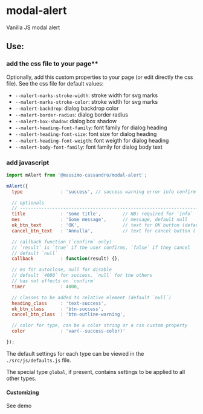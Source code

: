 # modal-alert
Vanilla JS modal alert

## Use:

### add the css file to your page**

Optionally, add this custom properties to your page (or edit directly the css file). See the css file for default values:

* `--malert-marks-stroke-width`: stroke width for svg marks
* `--malert-marks-stroke-color`: stroke width for svg marks
* `--malert-backdrop`: dialog backdrop color
* `--malert-border-radius`: dialog border radius
* `--malert-box-shadow`: dialog box shadow
* `--malert-heading-font-family`: font family for dialog heading
* `--malert-heading-font-size`: font size for dialog heading
* `--malert-heading-font-weigth`: font weigth for dialog heading
* `--malert-body-font-family`: font family for dialog body text

### add javascript

```javascript
import mAlert from '@massimo-cassandro/modal-alert';

mAlert({
  type              : 'success', // success warning error info confirm

  // optionals
  // -------------------------------------------------------------------------
  title             : 'Some title',        // NB: required for `info`
  mes               : 'Some message',      // message, default null
  ok_btn_text       : 'OK',                // text for OK button (default `OK`)
  cancel_btn_text   : 'Annulla',           // text for cancel button (`confirm` only)

  // callback function (`confirm` only)
  // `result` is `true` if the user confirms, `false` if they cancel
  // default `null`
  callback          : function(result) {}, 

  // ms for autoclose, null for disable
  // default `4000` for success, `null` for the others
  // has not effects on `confirm`
  timer             : 4000,

  // classes to be added to relative element (default `null`)
  heading_class     : 'text-success',
  ok_btn_class      : 'btn-success',
  cancel_btn_class  : 'btn-outline-warning',

  // color for type, can be a color string or a css custom property
  color             : 'var(--success-color)'

});
```

The default settings for each type can be viewed in the `./src/js/defaults.js` file.


The special type `global`, if present, contains settings to be applied to all other types.

#### Customizing

See demo

